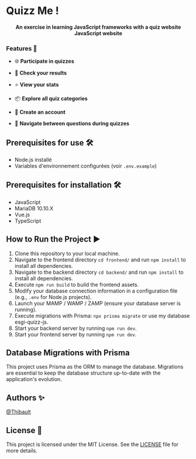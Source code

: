 # Quizz Me ! #

<p align="center">
   <strong>An exercise in learning JavaScript frameworks with a quiz website</strong><br />
   <strong>JavaScript website</strong>
</p>

### Features 🚀

- 🌐 **Participate in quizzes**
  
- 🔄 **Check your results**
  
- ⭐ **View your stats**

- 📦 **Explore all quiz categories**
  
- 📝 **Create an account**
  
- 🍒 **Navigate between questions during quizzes**

## Prerequisites for use 🛠️

- Node.js installé
- Variables d'environnement configurées (voir `.env.example`)

## Prerequisites for installation 🛠️

- JavaScript
- MariaDB 10.10.X
- Vue.js
- TypeScript

## How to Run the Project ▶️

1. Clone this repository to your local machine.
2. Navigate to the frontend directory `cd frontend/` and run `npm install` to install all dependencies.
3. Navigate to the backend directory `cd backend/` and run `npm install` to install all dependencies.
4. Execute `npm run build` to build the frontend assets.
5. Modify your database connection information in a configuration file (e.g., `.env` for Node.js projects).
6. Launch your MAMP / WAMP / ZAMP (ensure your database server is running).
7. Execute migrations with Prisma: `npx prisma migrate` or use my database esgi-quizz-js.
8. Start your backend server by running `npm run dev`.
9. Start your frontend server by running `npm run dev`.

## Database Migrations with Prisma

This project uses Prisma as the ORM to manage the database.
Migrations are essential to keep the database structure up-to-date with the application's evolution.

## Authors ✨

[@Thibault](https://github.com/tibaaault)

## License 📄

This project is licensed under the MIT License. See the [LICENSE](LICENSE) file for more details.
